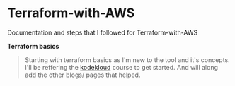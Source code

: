 # Terraform-with-AWS
Documentation and steps that I followed for Terraform-with-AWS

**Terraform basics**
> Starting with terraform basics as I'm new to the tool and it's concepts. I'll be reffering the [kodekloud](https://kodekloud.com/courses/terraform-for-beginners/) course to get started. And will along add the other blogs/ pages that helped.
> 
